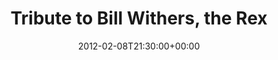 ---
templateKey: event
guid: 0896eab9-6eab-11ea-99c5-002590d1d1b0
date: 2012-02-08T21:30:00+00:00
eventTime: '9:30pm'
title: Tribute to Bill Withers, the Rex
artist: Tribute to Bill Withers
city: Toronto
venue: the Rex
group: Tim Shia
guests: Justin Bacchus, Steve Zsirai, Chris Hunt, Erik St. Laurent, Dafydd Hughes, Mark Laver, Tim Shia
---